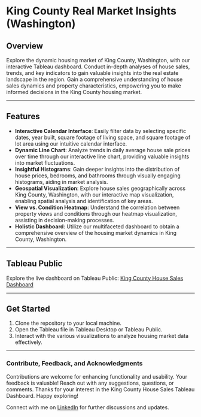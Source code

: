 # King County Real Market Insights (Washington)

## Overview
Explore the dynamic housing market of King County, Washington, with our interactive Tableau dashboard. Conduct in-depth analyses of house sales, trends, and key indicators to gain valuable insights into the real estate landscape in the region. Gain a comprehensive understanding of house sales dynamics and property characteristics, empowering you to make informed decisions in the King County housing market.

---

## Features

- **Interactive Calendar Interface**: Easily filter data by selecting specific dates, year built, square footage of living space, and square footage of lot area using our intuitive calendar interface.
- **Dynamic Line Chart**: Analyze trends in daily average house sale prices over time through our interactive line chart, providing valuable insights into market fluctuations.
- **Insightful Histograms**: Gain deeper insights into the distribution of house prices, bedrooms, and bathrooms through visually engaging histograms, aiding in market analysis.
- **Geospatial Visualization**: Explore house sales geographically across King County, Washington, with our interactive map visualization, enabling spatial analysis and identification of key areas.
- **View vs. Condition Heatmap**: Understand the correlation between property views and conditions through our heatmap visualization, assisting in decision-making processes.
- **Holistic Dashboard**: Utilize our multifaceted dashboard to obtain a comprehensive overview of the housing market dynamics in King County, Washington.

---

## Tableau Public

Explore the live dashboard on Tableau Public: [King County House Sales Dashboard](https://public.tableau.com/app/profile/viraj.bhutada/viz/WashingtonKingCountyHouseSales/KingCountyHouseSales)

---

## Get Started

1. Clone the repository to your local machine.
2. Open the Tableau file in Tableau Desktop or Tableau Public.
3. Interact with the various visualizations to analyze housing market data effectively.

---

### Contribute, Feedback, and Acknowledgments

Contributions are welcome for enhancing functionality and usability. Your feedback is valuable! Reach out with any suggestions, questions, or comments. Thanks for your interest in the King County House Sales Tableau Dashboard. Happy exploring!

Connect with me on [LinkedIn](https://www.linkedin.com/in/virajnbhutada24/) for further discussions and updates.
